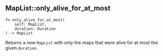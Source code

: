 ## MapList::only_alive_for_at_most

```rhai
fn only_alive_for_at_most(
    self: MapList,
    duration: Duration
) -> MapList
```

Returns a new `MapList` with only the maps that were alive for at most the given `duration`.
